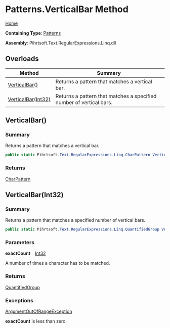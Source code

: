 # Patterns\.VerticalBar Method

[Home](../../../../../../README.md)

**Containing Type**: [Patterns](../README.md)

**Assembly**: Pihrtsoft\.Text\.RegularExpressions\.Linq\.dll

## Overloads

| Method | Summary |
| ------ | ------- |
| [VerticalBar()](#Pihrtsoft_Text_RegularExpressions_Linq_Patterns_VerticalBar) | Returns a pattern that matches a vertical bar\. |
| [VerticalBar(Int32)](#Pihrtsoft_Text_RegularExpressions_Linq_Patterns_VerticalBar_System_Int32_) | Returns a pattern that matches a specified number of vertical bars\. |

## VerticalBar\(\) <a name="Pihrtsoft_Text_RegularExpressions_Linq_Patterns_VerticalBar"></a>

### Summary

Returns a pattern that matches a vertical bar\.

```csharp
public static Pihrtsoft.Text.RegularExpressions.Linq.CharPattern VerticalBar()
```

### Returns

[CharPattern](../../CharPattern/README.md)

## VerticalBar\(Int32\) <a name="Pihrtsoft_Text_RegularExpressions_Linq_Patterns_VerticalBar_System_Int32_"></a>

### Summary

Returns a pattern that matches a specified number of vertical bars\.

```csharp
public static Pihrtsoft.Text.RegularExpressions.Linq.QuantifiedGroup VerticalBar(int exactCount)
```

### Parameters

**exactCount** &ensp; [Int32](https://docs.microsoft.com/en-us/dotnet/api/system.int32)

A number of times a character has to be matched\.

### Returns

[QuantifiedGroup](../../QuantifiedGroup/README.md)

### Exceptions

[ArgumentOutOfRangeException](https://docs.microsoft.com/en-us/dotnet/api/system.argumentoutofrangeexception)

**exactCount** is less than zero\.

